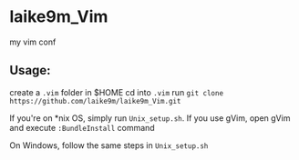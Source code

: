 laike9m_Vim
===========

my vim conf

Usage:
--
create a `.vim` folder in $HOME
cd into `.vim`
run `git clone https://github.com/laike9m/laike9m_Vim.git`

If you're on *nix OS, simply run `Unix_setup.sh`.
If you use gVim, open gVim and execute `:BundleInstall` command	

On Windows, follow the same steps in `Unix_setup.sh`
